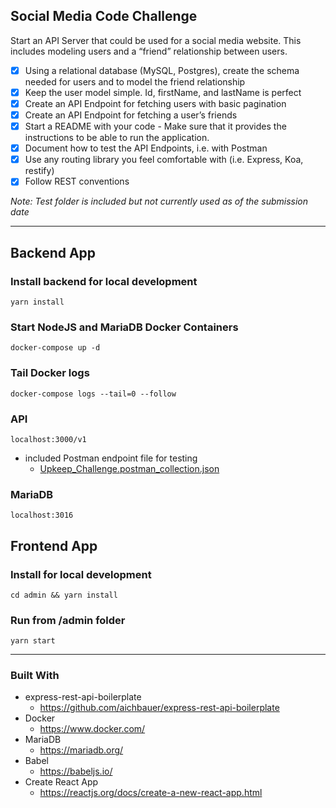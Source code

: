 ## Social Media Code Challenge

Start an API Server that could be used for a social media website. This includes modeling users and a “friend” relationship between users.

- [x] Using a relational database (MySQL, Postgres), create the schema needed for users and to model the friend relationship
- [x] Keep the user model simple. Id, firstName, and lastName is perfect
- [x] Create an API Endpoint for fetching users with basic pagination
- [x] Create an API Endpoint for fetching a user’s friends
- [x] Start a README with your code - Make sure that it provides the instructions to be able to run the application. 
- [x] Document how to test the API Endpoints, i.e. with Postman
- [x] Use any routing library you feel comfortable with (i.e. Express, Koa, restify)
- [x] Follow REST conventions

*Note: Test folder is included but not currently used as of the submission date*

---
## Backend App
### Install backend for local development
`yarn install`
### Start NodeJS and MariaDB Docker Containers
`docker-compose up -d`
### Tail Docker logs
`docker-compose logs --tail=0 --follow`
### API
`localhost:3000/v1`
  - included Postman endpoint file for testing
    - [Upkeep_Challenge.postman_collection.json](https://github.com/rgjr/social-media-code-challenge/blob/master/UpKeep_Challenge.postman_collection.json)
### MariaDB
`localhost:3016`

## Frontend App
### Install for local development
`cd admin && yarn install`

### Run from /admin folder
`yarn start`

---

### Built With
- express-rest-api-boilerplate
  - https://github.com/aichbauer/express-rest-api-boilerplate
- Docker
  - https://www.docker.com/
- MariaDB
  - https://mariadb.org/
- Babel
  - https://babeljs.io/
- Create React App
  - https://reactjs.org/docs/create-a-new-react-app.html